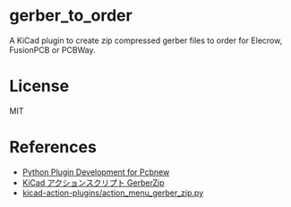 # gerber_to_order

A KiCad plugin to create zip compressed gerber files to order for Elecrow, FusionPCB or PCBWay.

# License

MIT

# References

- [Python Plugin Development for Pcbnew ](http://docs.kicad-pcb.org/doxygen/md_Documentation_development_pcbnew-plugins.html)
- [KiCad アクションスクリプト GerberZip](https://www.g200kg.com/archives/2019/05/kicad-gerberzip.html)
- [kicad-action-plugins/action_menu_gerber_zip.py](https://github.com/g200kg/kicad-action-plugins/blob/master/action_menu_gerber_zip.py)
